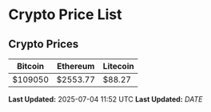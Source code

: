 # Crypto Price List

## Crypto Prices
| Bitcoin | Ethereum | Litecoin |
| ------- | -------- | -------- |
| $109050 | $2553.77 | $88.27 |
**Last Updated:** 2025-07-04 11:52 UTC
**Last Updated:** $DATE$
